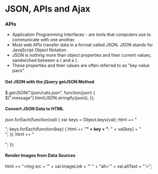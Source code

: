 # JSON, APIs and Ajax

### APIs
* Application Programming Interfaces - are tools that computers use to communicate with one another.
* Most web APIs transfer data in a format called JSON. JSON stands for JavaScript Object Notation.
* JSON is nothing more than object properties and their current values, sandwiched between a { and a }.
* These properties and their values are often referred to as "key-value pairs".

#### Get JSON with the jQuery getJSON Method
$.getJSON("/json/cats.json", function(json) {
        $(".message").html(JSON.stringify(json));
      });

#### Convert JSON Data to HTML
json.forEach(function(val) {
  var keys = Object.keys(val);
  html += "<div class = 'cat'>";
  keys.forEach(function(key) {
    html += "<strong>" + key + "</strong>: " + val[key] + "<br>";
  });
  html += "</div><br>";
});


#### Render Images from Data Sources
html += "<img src = '" + val.imageLink + "' " + "alt='" + val.altText + "'>";
